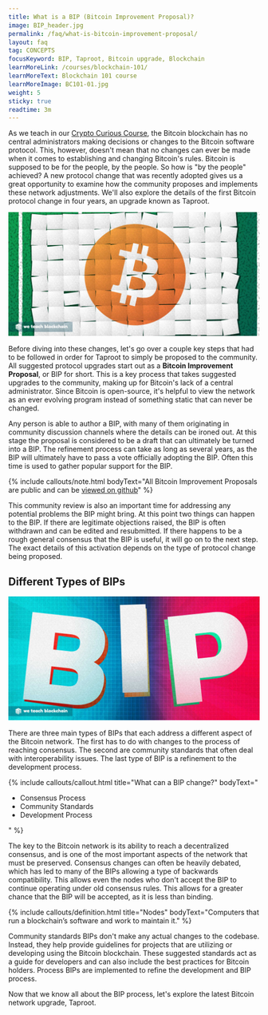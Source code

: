 ```yaml
---
title: What is a BIP (Bitcoin Improvement Proposal)?
image: BIP_header.jpg
permalink: /faq/what-is-bitcoin-improvement-proposal/
layout: faq
tag: CONCEPTS
focusKeyword: BIP, Taproot, Bitcoin upgrade, Blockchain 
learnMoreLink: /courses/blockchain-101/
learnMoreText: Blockchain 101 course
learnMoreImage: BC101-01.jpg
weight: 5
sticky: true
readtime: 3m
---
```

<p>As we teach in our <a href='/courses/crypto-curious-course/'>Crypto Curious Course</a>, the Bitcoin blockchain has no central administrators making decisions or changes to the Bitcoin software protocol. This, however, doesn't mean that no changes can ever be made when it comes to establishing and changing Bitcoin's rules. Bitcoin is supposed to be for the people, by the people. So how is "by the people" achieved? A new protocol change that was recently adopted gives us a great opportunity to examine how the community proposes and implements these network adjustments. We'll also explore the details of the first Bitcoin protocol change in four years, an upgrade known as Taproot.</p>

<img src="/assets/img/BIP_1.jpg" alt="Bitcoin symbol" title="BIP 1.jpg">

<p>Before diving into these changes, let's go over a couple key steps that had to be followed in order for Taproot to simply be proposed to the community. All suggested protocol upgrades start out as a <b>Bitcoin Improvement Proposal</b>, or BIP for short. This is a key process that takes suggested upgrades to the community, making up for Bitcoin's lack of a central administrator. Since Bitcoin is open-source, it's helpful to view the network as an ever evolving program instead of something static that can never be changed.</p>

<p>Any person is able to author a BIP, with many of them originating in community discussion channels where the details can be ironed out. At this stage the proposal is considered to be a draft that can ultimately be turned into a BIP. The refinement process can take as long as several years, as the BIP will ultimately have to pass a vote officially adopting the BIP. Often this time is used to gather popular support for the BIP.</p>

{% include callouts/note.html
	bodyText="All Bitcoin Improvement Proposals are public and can be <a href=' https://github.com/bitcoin/bips'> viewed on github</a>"
%}

<p>This community review is also an important time for addressing any potential problems the BIP might bring. At this point two things can happen to the BIP. If there are legitimate objections raised, the BIP is often withdrawn and can be edited and resubmitted. If there happens to be a rough general consensus that the BIP is useful, it will go on to the next step. The exact details of this activation depends on the type of protocol change being proposed.</p>

<h2>Different Types of BIPs</h2>
<img src="/assets/img/BIP_2.jpg" alt="BIP" title="BIP 2.jpg">
<p>There are three main types of BIPs that each address a different aspect of the Bitcoin network. The first has to do with changes to the process of reaching consensus. The second are community standards that often deal with interoperability issues. The last type of BIP is a refinement to the development process.</p>

{% include callouts/callout.html
   title="What can a BIP change?"
	bodyText="<ul>
  <li>Consensus Process</li>
  <li>Community Standards</li>
  <li>Development Process</li>
 </ul>"
%}

<p>The key to the Bitcoin network is its ability to reach a decentralized consensus, and is one of the most important aspects of the network that must be preserved. Consensus changes can often be heavily debated, which has led to many of the BIPs allowing a type of backwards compatibility. This allows even the nodes who don't accept the BIP to continue operating under old consensus rules. This allows for a greater chance that the BIP will be accepted, as it is less than binding.</p>

{% include callouts/definition.html
	title="Nodes"
	bodyText="Computers that run a blockchain’s software and work to maintain it."
%}

<p>Community standards BIPs don't make any actual changes to the codebase. Instead, they help provide guidelines for projects that are utilizing or developing using the Bitcoin blockchain. These suggested standards act as a guide for developers and can also include the best practices for Bitcoin holders. Process BIPs are implemented to refine the development and BIP process. </p>

<p>Now that we know all about the BIP process, let's explore the latest Bitcoin network upgrade, Taproot.</p>
